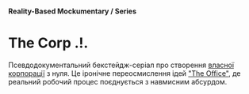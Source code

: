 #### Reality-Based Mockumentary / Series

# The Corp .!.

Псевдодокументальний бекстейдж-серіал про створення [власної корпорації](/vision) з нуля. Це іронічне переосмислення ідей ["The Office"](https://www.imdb.com/title/tt0386676/), де реальний робочий процес поєднується з навмисним абсурдом.